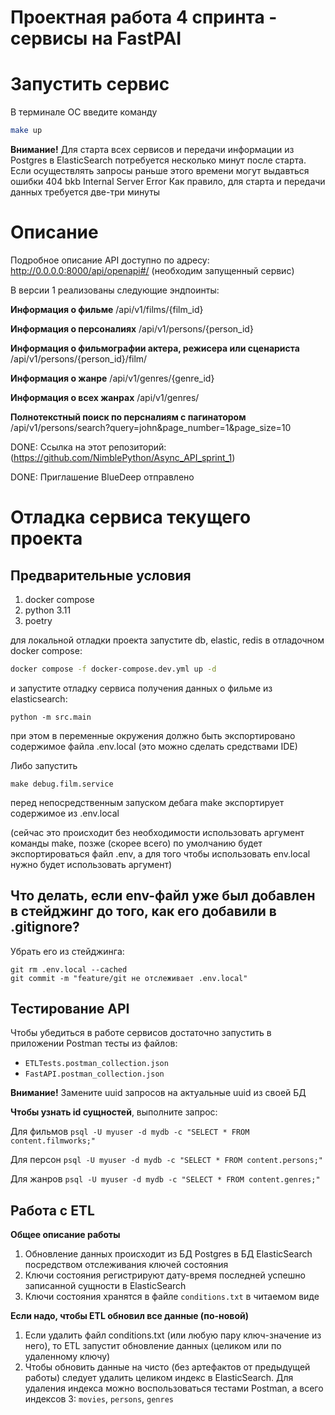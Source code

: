 # Проектная работа 4 спринта - сервисы на FastPAI

# Запустить сервис

В терминале ОС введите команду 
```bash 
make up
```
**Внимание!** 
Для старта всех сервисов и передачи информации из Postgres в ElasticSearch потребуется несколько минут после старта.
Если осуществлять запросы раньше этого времени могут выдавться ошибки 404 bkb Internal Server Error
Как правило, для старта и передачи данных требуется две-три минуты 

# Описание

Подробное описание API доступно по адресу: http://0.0.0.0:8000/api/openapi#/ (необходим запущенный сервис)

В версии 1 реализованы следующие эндпоинты:

**Информация о фильме**
/api/v1/films/{film_id}

**Информация о персоналиях**
/api/v1/persons/{person_id}

**Информация о фильмографии актера, режисера или сценариста**
/api/v1/persons/{person_id}/film/

**Информация о жанре**
/api/v1/genres/{genre_id}

**Информация о всех жанрах**
/api/v1/genres/

**Полнотекстный поиск по персналиям с пагинатором**
/api/v1/persons/search?query=john&page_number=1&page_size=10

 DONE: Ссылка на этот репозиторий: (https://github.com/NimblePython/Async_API_sprint_1)

 DONE: Приглашение BlueDeep отправлено

# Отладка сервиса текущего проекта

## Предварительные условия

1. docker compose
2. python 3.11
3. poetry

для локальной отладки проекта запустите db, elastic, redis в отладочном docker compose:
```bash
docker compose -f docker-compose.dev.yml up -d
```

и запустите отладку сервиса получения данных о фильме из elasticsearch:

```
python -m src.main
```

при этом в переменные окружения должно быть экспортировано содержимое файла .env.local
(это можно сделать средствами IDE)

Либо запустить
```
make debug.film.service
```
перед непосредственным запуском дебага make экспортирует содержимое из .env.local

(сейчас это происходит без необходимости использовать аргумент команды make, позже (скорее всего) по умолчанию будет экспортироваться файл .env, а для того чтобы использовать env.local нужно будет использовать аргумент)

## Что делать, если env-файл уже был добавлен в стейджинг до того, как его добавили в .gitignore?
Убрать его из стейджинга:
```
git rm .env.local --cached
git commit -m "feature/git не отcлеживает .env.local"
```

## Тестирование API
Чтобы убедиться в работе сервисов достаточно запустить в приложении Postman тесты из файлов:
- ```ETLTests.postman_collection.json```
- ```FastAPI.postman_collection.json```

**Внимание!** Замените uuid запросов на актуальные uuid из своей БД

**Чтобы узнать id сущностей**, выполните запрос:

Для фильмов ```psql -U myuser -d mydb -c "SELECT * FROM content.filmworks;" ```

Для персон ```psql -U myuser -d mydb -c "SELECT * FROM content.persons;" ```

Для жанров ```psql -U myuser -d mydb -c "SELECT * FROM content.genres;" ```

## Работа с ETL
**Общее описание работы**
1. Обновление данных происходит из БД Postgres в БД ElasticSearch посредством отслеживания ключей состояния
2. Ключи состояния регистрируют дату-время последней успешно записанной сущности в ElasticSearch
3. Ключи состояния хранятся в файле ```conditions.txt``` в читаемом виде

**Если надо, чтобы ETL обновил все данные (по-новой)**
1. Если удалить файл conditions.txt (или любую пару ключ-значение из него), то ETL запустит обновление данных (целиком или по удаленному ключу)
2. Чтобы обновить данные на чисто (без артефактов от предыдущей работы) следует удалить целиком индекс в ElasticSearch. 
Для удаления индекса можно воспользоваться тестами Postman, а всего индексов 3: ```movies```, ```persons```, ```genres```

